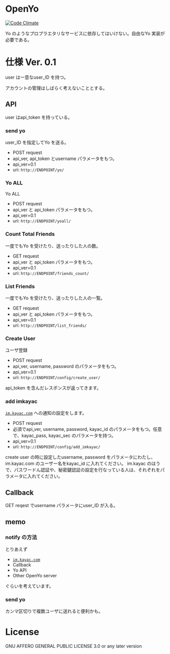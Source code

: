 OpenYo
======
[![Code Climate](https://codeclimate.com/github/nna774/OpenYo/badges/gpa.svg)](https://codeclimate.com/github/nna774/OpenYo)

Yo のようなプロプラエタリなサービスに依存してはいけない。自由なYo 実装が必要である。

# 仕様 Ver. 0.1

user は一意なuser_ID を持つ。

アカウントの管理はしばらく考えないこととする。

## API

user はapi_token を持っている。

### send yo

user_ID を指定してYo を送る。

* POST request
 * api_ver, api_token とusername パラメータをもつ。
 * api_ver=0.1
 * uri: `http://ENDPOINT/yo/`

### Yo ALL

Yo ALL

* POST request
 * api_ver と api_token パラメータをもつ。
 * api_ver=0.1
 * uri: `http://ENDPOINT/yoall/`

### Count Total Friends

一度でもYo を受けたり、送ったりした人の数。

* GET request
 * api_ver と api_token パラメータをもつ。
 * api_ver=0.1
 * uri: `http://ENDPOINT/friends_count/`

### List Friends

一度でもYo を受けたり、送ったりした人の一覧。

* GET request
 * api_ver と api_token パラメータをもつ。
 * api_ver=0.1
 * uri: `http://ENDPOINT/list_friends/`

### Create User

ユーザ登録

* POST request
 * api_ver, username, password のパラメータをもつ。
 * api_ver=0.1
 * uri: `http://ENDPOINT/config/create_user/`

api_token を含んだレスポンスが返ってきます。

### add imkayac

[`im.kayac.com`](im.kayac.com) への通知の設定をします。

* POST request
 * 必須でapi_ver, username, password, kayac_id のパラメータをもつ。任意で、kayac_pass, kayac_sec のパラメータを持つ。
 * api_ver=0.1
 * uri: `http://ENDPOINT/config/add_imkayac/`

create user の時に設定したusername, password をパラメータにわたし、im.kayac.com のユーザー名をkayac_id に入れてください。
im.kayac のほうで、パスワードん認証や、秘密鍵認証の設定を行なっている人は、それぞれをパラメータに入れてください。

## Callback

GET reqest でusername パラメータにuser_ID が入る。

## memo

### notify の方法

とりあえず
* [`im.kayac.com`](http://im.kayac.com/)
* Callback
* Yo API
* Other OpenYo server

ぐらいを考えています。

### send yo

カンマ区切りで複数ユーザに送れると便利かも。

# License

GNU AFFERO GENERAL PUBLIC LICENSE 3.0 or any later version
